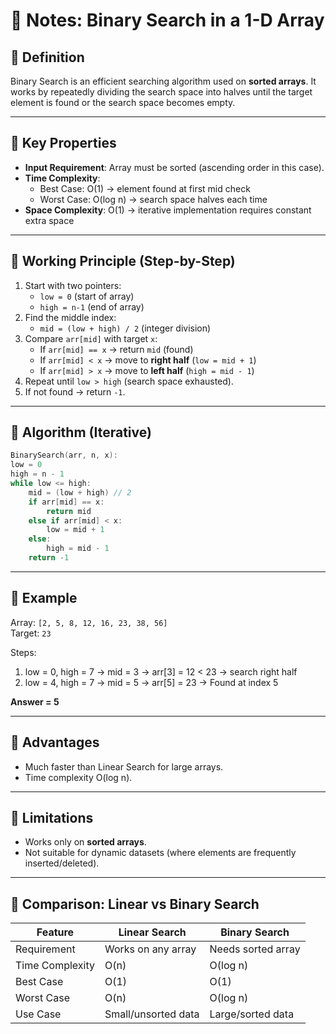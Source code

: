 # 📘 Notes: Binary Search in a 1-D Array

## 🔹 Definition

Binary Search is an efficient searching algorithm used on **sorted arrays**. It works by repeatedly dividing the search space into halves until the target element is found or the search space becomes empty.

---

## 🔹 Key Properties

- **Input Requirement**: Array must be sorted (ascending order in this case).
- **Time Complexity**:
    - Best Case: O(1) → element found at first mid check
    - Worst Case: O(log n) → search space halves each time
- **Space Complexity**: O(1) → iterative implementation requires constant extra space

---

## 🔹 Working Principle (Step-by-Step)

1. Start with two pointers:
    - `low = 0` (start of array)
    - `high = n-1` (end of array)
2. Find the middle index:
    - `mid = (low + high) / 2` (integer division)
3. Compare `arr[mid]` with target `x`:
    - If `arr[mid] == x` → return `mid` (found)
    - If `arr[mid] < x` → move to **right half** (`low = mid + 1`)
    - If `arr[mid] > x` → move to **left half** (`high = mid - 1`)
4. Repeat until `low > high` (search space exhausted).
5. If not found → return `-1`.

---

## 🔹 Algorithm (Iterative)

```c
BinarySearch(arr, n, x):     
low = 0     
high = n - 1     
while low <= high:         
	mid = (low + high) // 2         
	if arr[mid] == x:             
		return mid         
	else if arr[mid] < x:             
		low = mid + 1         
	else:             
		high = mid - 1     
	return -1
```

---

## 🔹 Example

Array: `[2, 5, 8, 12, 16, 23, 38, 56]`  
Target: `23`

Steps:

1. low = 0, high = 7 → mid = 3 → arr[3] = 12 < 23 → search right half
2. low = 4, high = 7 → mid = 5 → arr[5] = 23 → Found at index 5

**Answer = 5**

---

## 🔹 Advantages

- Much faster than Linear Search for large arrays.
- Time complexity O(log n).

---

## 🔹 Limitations

- Works only on **sorted arrays**.
- Not suitable for dynamic datasets (where elements are frequently inserted/deleted).

---

## 🔹 Comparison: Linear vs Binary Search

|Feature|Linear Search|Binary Search|
|---|---|---|
|Requirement|Works on any array|Needs sorted array|
|Time Complexity|O(n)|O(log n)|
|Best Case|O(1)|O(1)|
|Worst Case|O(n)|O(log n)|
|Use Case|Small/unsorted data|Large/sorted data|